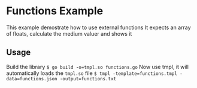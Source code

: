 Functions Example
============

This example demostrate how to use external functions
It expects an array of floats, calculate the medium valuer and shows it

Usage
-----

Build the library
```$ go build -o=tmpl.so functions.go```
Now use tmpl, it will automatically loads the `tmpl.so` file
```$ tmpl -template=functions.tmpl -data=functions.json -output=functions.txt```

